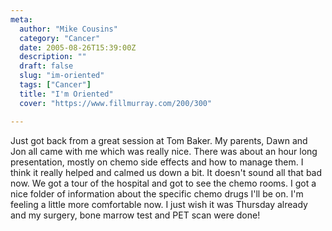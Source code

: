 ```yaml
---
meta:
  author: "Mike Cousins"
  category: "Cancer"
  date: 2005-08-26T15:39:00Z
  description: ""
  draft: false
  slug: "im-oriented"
  tags: ["Cancer"]
  title: "I'm Oriented"
  cover: "https://www.fillmurray.com/200/300"

---
```


Just got back from a great session at Tom Baker. My parents, Dawn and Jon all
came with me which was really nice. There was about an hour long presentation,
mostly on chemo side effects and how to manage them. I think it really helped
and calmed us down a bit. It doesn't sound all that bad now. We got a tour of
the hospital and got to see the chemo rooms. I got a nice folder of information
about the specific chemo drugs I'll be on. I'm feeling a little more comfortable
now. I just wish it was Thursday already and my surgery, bone marrow test and
PET scan were done!